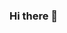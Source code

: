 ### Hi there 👋

<!--
**jas6zhang/jas6zhang** is a ✨ _special_ ✨ repository because its `README.md` (this file) appears on your GitHub profile.

Here are some ideas to get you started:

- 🔭 I’m currently working on ...
- 🌱 I’m currently learning ...
- 👯 I’m looking to collaborate on ...
- 💬 Ask me about ...
- 📫 How to reach me: ...
- ⚡ Fun fact: I play competitive Pokemon! 
- 
[![Jason's GitHub stats](https://github-readme-stats.vercel.app/api?username=jas6zhang)](https://github.com/anuraghazra/github-readme-stats)
